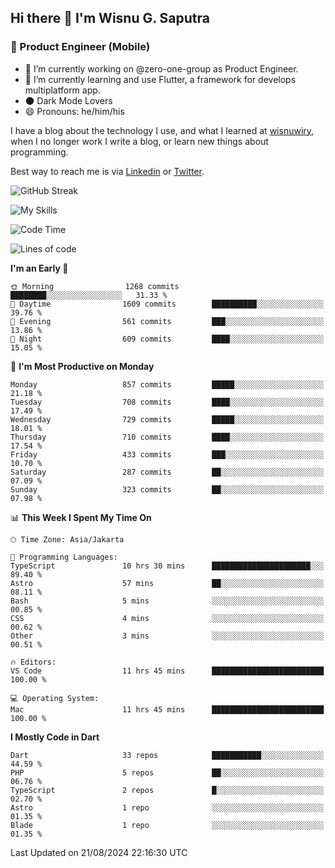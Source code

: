 ## Hi there 👋 I'm Wisnu G. Saputra

### :mobile_phone_off: Product Engineer (Mobile)

- 🔭 I’m currently working on @zero-one-group as Product Engineer.
- 🌱 I’m currently learning and use Flutter, a framework for develops multiplatform app.
- 🌑 Dark Mode Lovers
- 😄 Pronouns: he/him/his

I have a blog about the technology I use, and what I learned at [wisnuwiry](https://wisnuwiry.space/), when I no longer work I write a blog, or learn new things about programming.

Best way to reach me is via [Linkedin](https://www.linkedin.com/in/wisnu-saputra/) or [Twitter](https://twitter.com/wisnuwiry).

![GitHub Streak](https://streak-stats.demolab.com?user=wisnuwiry&theme=dark&hide_border=true)

![My Skills](https://skillicons.dev/icons?i=dart,flutter,kotlin,swift,go,js,css,neovim,git,linux&perline=5)

<!--START_SECTION:waka-->
![Code Time](http://img.shields.io/badge/Code%20Time-1%2C506%20hrs%2055%20mins-blue)

![Lines of code](https://img.shields.io/badge/From%20Hello%20World%20I%27ve%20Written-5.8%20million%20lines%20of%20code-blue)

**I'm an Early 🐤** 

```text
🌞 Morning                1268 commits        ████████░░░░░░░░░░░░░░░░░   31.33 % 
🌆 Daytime                1609 commits        ██████████░░░░░░░░░░░░░░░   39.76 % 
🌃 Evening                561 commits         ███░░░░░░░░░░░░░░░░░░░░░░   13.86 % 
🌙 Night                  609 commits         ████░░░░░░░░░░░░░░░░░░░░░   15.05 % 
```
📅 **I'm Most Productive on Monday** 

```text
Monday                   857 commits         █████░░░░░░░░░░░░░░░░░░░░   21.18 % 
Tuesday                  708 commits         ████░░░░░░░░░░░░░░░░░░░░░   17.49 % 
Wednesday                729 commits         █████░░░░░░░░░░░░░░░░░░░░   18.01 % 
Thursday                 710 commits         ████░░░░░░░░░░░░░░░░░░░░░   17.54 % 
Friday                   433 commits         ███░░░░░░░░░░░░░░░░░░░░░░   10.70 % 
Saturday                 287 commits         ██░░░░░░░░░░░░░░░░░░░░░░░   07.09 % 
Sunday                   323 commits         ██░░░░░░░░░░░░░░░░░░░░░░░   07.98 % 
```


📊 **This Week I Spent My Time On** 

```text
🕑︎ Time Zone: Asia/Jakarta

💬 Programming Languages: 
TypeScript               10 hrs 30 mins      ██████████████████████░░░   89.40 % 
Astro                    57 mins             ██░░░░░░░░░░░░░░░░░░░░░░░   08.11 % 
Bash                     5 mins              ░░░░░░░░░░░░░░░░░░░░░░░░░   00.85 % 
CSS                      4 mins              ░░░░░░░░░░░░░░░░░░░░░░░░░   00.62 % 
Other                    3 mins              ░░░░░░░░░░░░░░░░░░░░░░░░░   00.51 % 

🔥 Editors: 
VS Code                  11 hrs 45 mins      █████████████████████████   100.00 % 

💻 Operating System: 
Mac                      11 hrs 45 mins      █████████████████████████   100.00 % 
```

**I Mostly Code in Dart** 

```text
Dart                     33 repos            ███████████░░░░░░░░░░░░░░   44.59 % 
PHP                      5 repos             ██░░░░░░░░░░░░░░░░░░░░░░░   06.76 % 
TypeScript               2 repos             █░░░░░░░░░░░░░░░░░░░░░░░░   02.70 % 
Astro                    1 repo              ░░░░░░░░░░░░░░░░░░░░░░░░░   01.35 % 
Blade                    1 repo              ░░░░░░░░░░░░░░░░░░░░░░░░░   01.35 % 
```




 Last Updated on 21/08/2024 22:16:30 UTC
<!--END_SECTION:waka-->
